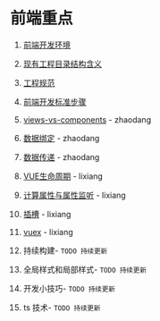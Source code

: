 # 前端重点

1. [前端开发环境](./evn.md)

2. [现有工程目录结构含义](./project-strcutre.md)

3. [工程规范](./project-style.md)

4. [前端开发标准步骤](./dev-stages.md)

5. [views-vs-components](./views-vs-components.md) - zhaodang

6. [数据绑定](./data-bind.md) - zhaodang

7. [数据传递](./data-transfer.md) - zhaodang

8. [VUE生命周期](./vue-component-life-circle.md) - lixiang

9. [计算属性与属性监听](./vue-compute-watch.md) - lixiang

10. [插槽](./vue-slot.md) - lixiang

11. [vuex](./vuex.md) - lixiang

12. 持续构建- `TODO 持续更新`

13. 全局样式和局部样式- `TODO 持续更新`

14. 开发小技巧- `TODO 持续更新`

15. ts 技术- `TODO 持续更新`
